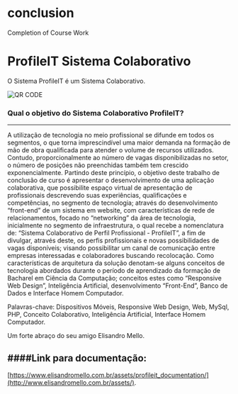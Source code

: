 # conclusion
Completion of Course Work


# ProfileIT Sistema Colaborativo

O Sistema ProfileIT é um Sistema Colaborativo.

![QR CODE](http://www.hxphp.com.br/qr.png "QR CODE")

### Qual o objetivo do Sistema Colaborativo ProfileIT?
--------------------------------------------------------------------

A utilização de tecnologia no meio profissional se difunde em todos os segmentos, o que torna imprescindível uma maior demanda na formação de mão de obra qualificada para atender o volume de recursos utilizados. Contudo, proporcionalmente ao número de vagas disponibilizadas no setor, o número de posições não preenchidas também tem crescido exponencialmente. Partindo deste princípio, o objetivo deste trabalho de conclusão de curso é apresentar o desenvolvimento de uma aplicação colaborativa, que possibilite espaço virtual de apresentação de profissionais descrevendo suas experiências, qualificações e competências, no segmento de tecnologia; através do desenvolvimento “front-end” de um sistema em website, com características de rede de relacionamentos, focado no “networking” da área de tecnologia, inicialmente no segmento de infraestrutura, o qual recebe a nomenclatura de: “Sistema Colaborativo de Perfil Profissional - ProfileIT”, a fim de divulgar, através deste, os perfis profissionais e novas possibilidades de vagas disponíveis; visando possibilitar um canal de comunicação entre empresas interessadas e colaboradores buscando recolocação. Como características de arquitetura da solução denotam-se alguns conceitos de tecnologia abordados durante o período de aprendizado da formação de Bacharel em Ciência da Computação; conceitos estes como “Responsive Web Design”, Inteligência Artificial, desenvolvimento “Front-End”, Banco de Dados e Interface Homem Computador.

Palavras-chave: Dispositivos Móveis, Responsive Web Design, Web, MySql, PHP, Conceito Colaborativo, Inteligência Artificial, Interface Homem Computador.

Um forte abraço do seu amigo Elisandro Mello.

####Link para documentação:
---------------------------------------------------------------------
[https://www.elisandromello.com.br/assets/profileit_documentation/](http://www.elisandromello.com.br/assets/).
